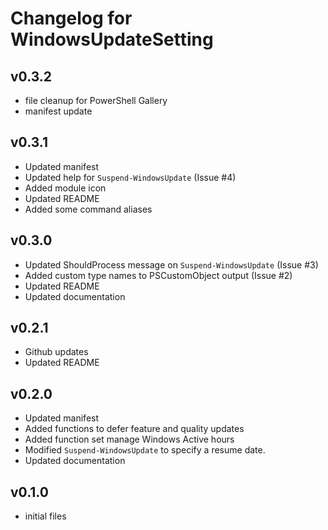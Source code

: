 # Changelog for WindowsUpdateSetting

## v0.3.2

+ file cleanup for PowerShell Gallery
+ manifest update

## v0.3.1

+ Updated manifest
+ Updated help for `Suspend-WindowsUpdate` (Issue #4)
+ Added module icon
+ Updated README
+ Added some command aliases

## v0.3.0

+ Updated ShouldProcess message on `Suspend-WindowsUpdate` (Issue #3)
+ Added custom type names to PSCustomObject output (Issue #2)
+ Updated README
+ Updated documentation

## v0.2.1

+ Github updates
+ Updated README

## v0.2.0

+ Updated manifest
+ Added functions to defer feature and quality updates
+ Added function set manage Windows Active hours
+ Modified `Suspend-WindowsUpdate` to specify a resume date.
+ Updated documentation

## v0.1.0

+ initial files
